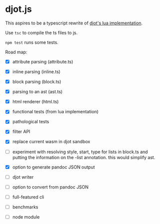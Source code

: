 # djot.js

This aspires to be a typescript rewrite of [djot's
lua implementation](https://github.com/jgm/djot).

Use `tsc` to compile the ts files to js.

`npm test` runs some tests.

Road map:

- [X] attribute parsing (attribute.ts)
- [X] inline parsing (inline.ts)
- [X] block parsing (block.ts)
- [X] parsing to an ast (ast.ts)
- [X] html renderer (html.ts)
- [X] functional tests (from lua implementation)
- [X] pathological tests
- [X] filter API
- [X] replace current wasm in djot sandbox
- [ ] experiment with resolving style, start, type for lists in
      block.ts and putting the information on the -list
      annotation. this would simplify ast.
- [X] option to generate pandoc JSON output
- [ ] djot writer
- [ ] option to convert from pandoc JSON
- [ ] full-featured cli
- [ ] benchmarks
- [ ] node module

